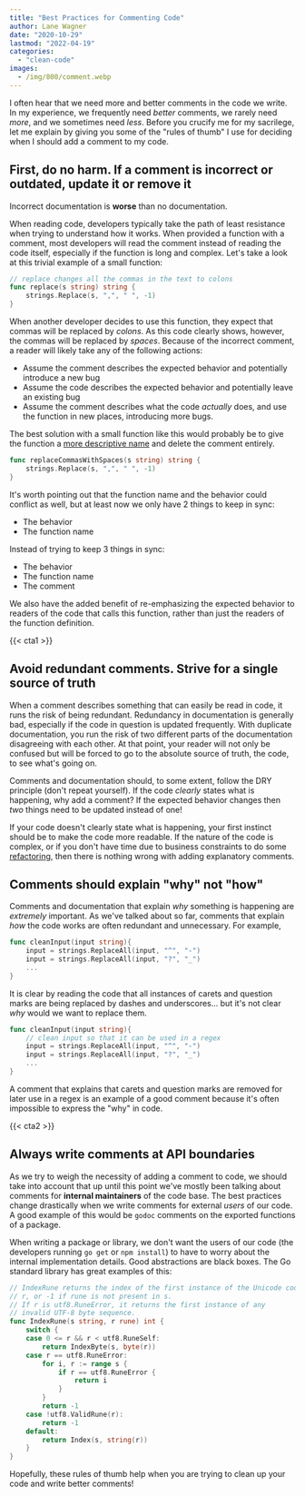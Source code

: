 ```yaml
---
title: "Best Practices for Commenting Code"
author: Lane Wagner
date: "2020-10-29"
lastmod: "2022-04-19"
categories: 
  - "clean-code"
images:
  - /img/800/comment.webp
---
```


I often hear that we need more and better comments in the code we write. In my experience, we frequently need *better* comments, we rarely need *more*, and we sometimes need *less*. Before you crucify me for my sacrilege, let me explain by giving you some of the "rules of thumb" I use for deciding when I should add a comment to my code.

## First, do no harm. If a comment is incorrect or outdated, update it or remove it

Incorrect documentation is **worse** than no documentation.

When reading code, developers typically take the path of least resistance when trying to understand how it works. When provided a function with a comment, most developers will read the comment instead of reading the code itself, especially if the function is long and complex. Let's take a look at this trivial example of a small function:

```go
// replace changes all the commas in the text to colons
func replace(s string) string {
	strings.Replace(s, ",", " ", -1)
}
```

When another developer decides to use this function, they expect that commas will be replaced by *colons*. As this code clearly shows, however, the commas will be replaced by *spaces*. Because of the incorrect comment, a reader will likely take any of the following actions:

* Assume the comment describes the expected behavior and potentially introduce a new bug
* Assume the code describes the expected behavior and potentially leave an existing bug
* Assume the comment describes what the code *actually* does, and use the function in new places, introducing more bugs.

The best solution with a small function like this would probably be to give the function a [more descriptive name](/clean-code/naming-variables) and delete the comment entirely.

```go
func replaceCommasWithSpaces(s string) string {
	strings.Replace(s, ",", " ", -1)
}
```

It's worth pointing out that the function name and the behavior could conflict as well, but at least now we only have 2 things to keep in sync:

* The behavior
* The function name

Instead of trying to keep 3 things in sync:

* The behavior
* The function name
* The comment

We also have the added benefit of re-emphasizing the expected behavior to readers of the code that calls this function, rather than just the readers of the function definition.

{{< cta1 >}}

## Avoid redundant comments. Strive for a single source of truth

When a comment describes something that can easily be read in code, it runs the risk of being redundant. Redundancy in documentation is generally bad, especially if the code in question is updated frequently. With duplicate documentation, you run the risk of two different parts of the documentation disagreeing with each other. At that point, your reader will not only be confused but will be forced to go to the absolute source of truth, the code, to see what's going on.

Comments and documentation should, to some extent, follow the DRY principle (don't repeat yourself). If the code *clearly* states what is happening, why add a comment? If the expected behavior changes then *two* things need to be updated instead of one!

If your code doesn't clearly state what is happening, your first instinct should be to make the code more readable. If the nature of the code is complex, or if you don't have time due to business constraints to do some [refactoring](/clean-code/spend-time-refactoring/), then there is nothing wrong with adding explanatory comments.

## Comments should explain "why" not "how"

Comments and documentation that explain *why* something is happening are *extremely* important. As we've talked about so far, comments that explain *how* the code works are often redundant and unnecessary. For example,

```go
func cleanInput(input string){
	input = strings.ReplaceAll(input, "^", "-")
	input = strings.ReplaceAll(input, "?", "_")
	...
}
```

It is clear by reading the code that all instances of carets and question marks are being replaced by dashes and underscores... but it's not clear *why* would we want to replace them.

```go
func cleanInput(input string){
	// clean input so that it can be used in a regex
	input = strings.ReplaceAll(input, "^", "-")
	input = strings.ReplaceAll(input, "?", "_")
	...
}
```

A comment that explains that carets and question marks are removed for later use in a regex is an example of a good comment because it's often impossible to express the "why" in code.

{{< cta2 >}}

## Always write comments at API boundaries

As we try to weigh the necessity of adding a comment to code, we should take into account that up until this point we've mostly been talking about comments for **internal maintainers** of the code base. The best practices change drastically when we write comments for external *users* of our code. A good example of this would be `godoc` comments on the exported functions of a package.

When writing a package or library, we don't want the users of our code (the developers running `go get` or `npm install`) to have to worry about the internal implementation details. Good abstractions are black boxes. The Go standard library has great examples of this:

```go
// IndexRune returns the index of the first instance of the Unicode code point
// r, or -1 if rune is not present in s.
// If r is utf8.RuneError, it returns the first instance of any
// invalid UTF-8 byte sequence.
func IndexRune(s string, r rune) int {
	switch {
	case 0 <= r && r < utf8.RuneSelf:
		return IndexByte(s, byte(r))
	case r == utf8.RuneError:
		for i, r := range s {
			if r == utf8.RuneError {
				return i
			}
		}
		return -1
	case !utf8.ValidRune(r):
		return -1
	default:
		return Index(s, string(r))
	}
}
```

Hopefully, these rules of thumb help when you are trying to clean up your code and write better comments!
